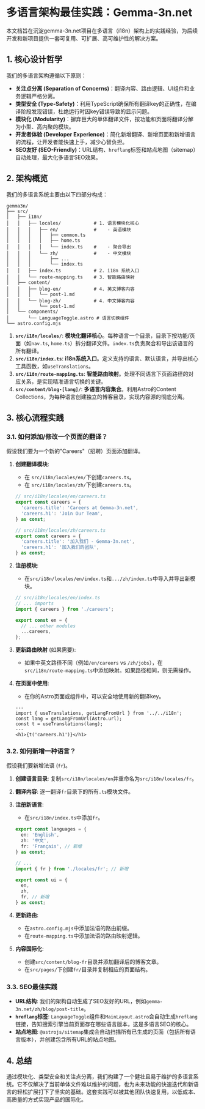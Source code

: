 # 多语言架构最佳实践：Gemma-3n.net

本文档旨在沉淀gemma-3n.net项目在多语言（i18n）架构上的实践经验，为后续开发和新项目提供一套可复用、可扩展、高可维护性的解决方案。

## 1. 核心设计哲学

我们的多语言架构遵循以下原则：

- **关注点分离 (Separation of Concerns)**：翻译内容、路由逻辑、UI组件和业务逻辑严格分离。
- **类型安全 (Type-Safety)**：利用TypeScript确保所有翻译key的正确性，在编译阶段发现错误，杜绝运行时因key错误导致的显示问题。
- **模块化 (Modularity)**：摒弃巨大的单体翻译文件，按功能和页面将翻译分解为小型、高内聚的模块。
- **开发者体验 (Developer Experience)**：简化新增翻译、新增页面和新增语言的流程，让开发者能快速上手，减少心智负担。
- **SEO友好 (SEO-Friendly)**：URL结构、`hreflang`标签和站点地图（sitemap）自动处理，最大化多语言SEO效果。

## 2. 架构概览

我们的多语言系统主要由以下四部分构成：

```
gemma3n/
├── src/
│   ├── i18n/
│   │   ├── locales/            # 1. 语言模块化核心
│   │   │   ├── en/             #    - 英语模块
│   │   │   │   ├── common.ts
│   │   │   │   ├── home.ts
│   │   │   │   └── index.ts    #    - 聚合导出
│   │   │   └── zh/             #    - 中文模块
│   │   │       ├── ...
│   │   │       └── index.ts
│   │   ├── index.ts            # 2. i18n 系统入口
│   │   └── route-mapping.ts    # 3. 智能路由映射
│   ├── content/
│   │   ├── blog-en/            # 4. 英文博客内容
│   │   │   └── post-1.md
│   │   └── blog-zh/            # 4. 中文博客内容
│   │       └── post-1.md
│   └── components/
│       └── LanguageToggle.astro # 语言切换组件
└── astro.config.mjs
```

1.  **`src/i18n/locales/`**: **模块化翻译核心**。每种语言一个目录，目录下按功能/页面（如`nav.ts`, `home.ts`）拆分翻译文件。`index.ts`负责聚合和导出该语言的所有翻译。
2.  **`src/i18n/index.ts`**: **i18n系统入口**。定义支持的语言、默认语言，并导出核心工具函数，如`useTranslations`。
3.  **`src/i18n/route-mapping.ts`**: **智能路由映射**。处理不同语言下页面路径的对应关系，是实现精准语言切换的关键。
4.  **`src/content/blog-[lang]/`**: **多语言内容集合**。利用Astro的Content Collections，为每种语言创建独立的博客目录，实现内容源的彻底分离。

## 3. 核心流程实践

### 3.1. 如何添加/修改一个页面的翻译？

假设我们要为一个新的"Careers"（招聘）页面添加翻译。

1.  **创建翻译模块**:
    - 在 `src/i18n/locales/en/`下创建`careers.ts`。
    - 在 `src/i18n/locales/zh/`下创建`careers.ts`。

    ```typescript
    // src/i18n/locales/en/careers.ts
    export const careers = {
      'careers.title': 'Careers at Gemma-3n.net',
      'careers.h1': 'Join Our Team',
    } as const;
    ```

    ```typescript
    // src/i18n/locales/zh/careers.ts
    export const careers = {
      'careers.title': '加入我们 - Gemma-3n.net',
      'careers.h1': '加入我们的团队',
    } as const;
    ```

2.  **注册模块**:
    - 在`src/i18n/locales/en/index.ts`和`.../zh/index.ts`中导入并导出新模块。

    ```typescript
    // src/i18n/locales/en/index.ts
    // ... imports
    import { careers } from './careers';

    export const en = {
      // ... other modules
      ...careers,
    };
    ```

3.  **更新路由映射** (如果需要):
    - 如果中英文路径不同（例如`/en/careers` vs `/zh/jobs`），在`src/i18n/route-mapping.ts`中添加映射。如果路径相同，则无需操作。

4.  **在页面中使用**:
    - 在你的Astro页面或组件中，可以安全地使用新的翻译key。

    ```astro
    ---
    import { useTranslations, getLangFromUrl } from '../../i18n';
    const lang = getLangFromUrl(Astro.url);
    const t = useTranslations(lang);
    ---
    <h1>{t('careers.h1')}</h1>
    ```

### 3.2. 如何新增一种语言？

假设我们要新增法语 (`fr`)。

1.  **创建语言目录**: 复制`src/i18n/locales/en`并重命名为`src/i18n/locales/fr`。
2.  **翻译内容**: 逐一翻译`fr`目录下的所有`.ts`模块文件。
3.  **注册新语言**:
    - 在`src/i18n/index.ts`中添加`fr`。

    ```typescript
    export const languages = {
      en: 'English',
      zh: '中文',
      fr: 'Français', // 新增
    } as const;

    // ...
    import { fr } from './locales/fr'; // 新增

    export const ui = {
      en,
      zh,
      fr, // 新增
    } as const;
    ```
4.  **更新路由**:
    - 在`astro.config.mjs`中添加法语的路由前缀。
    - 在`route-mapping.ts`中添加法语的路由映射逻辑。
5.  **内容国际化**:
    - 创建`src/content/blog-fr`目录并添加翻译后的博客文章。
    - 在`src/pages/`下创建`fr/`目录并复制相应的页面结构。

### 3.3. SEO最佳实践

- **URL结构**: 我们的架构自动生成了SEO友好的URL，例如`gemma-3n.net/zh/blog/post-title`。
- **`hreflang`标签**: `LanguageToggle`组件和`MainLayout.astro`会自动生成`hreflang`链接，告知搜索引擎当前页面存在哪些语言版本，这是多语言SEO的核心。
- **站点地图**: `@astrojs/sitemap`集成会自动扫描所有已生成的页面（包括所有语言版本），并创建包含所有URL的站点地图。

## 4. 总结

通过模块化、类型安全和关注点分离，我们构建了一个健壮且易于维护的多语言系统。它不仅解决了当前单体文件难以维护的问题，也为未来功能的快速迭代和新语言的轻松扩展打下了坚实的基础。这套实践可以被其他团队快速复用，以低成本、高质量的方式实现产品的国际化。 